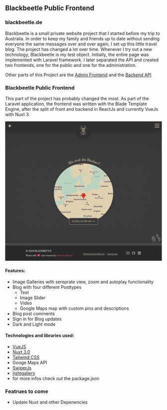 
## Blackbeetle Public Frontend


### blackbeetle.de


Blackbeetle is a small private website project that I started before my trip to Australia. In order to keep my family and friends up to date without sending everyone the same messages over and over again, I set up this little travel blog. The project has changed a lot over time. Whenever I try out a new technology, Blackbeetle is my test object. Initially, the entire page was implemented with Laravel framework. I later separated the API and created two frontends, one for the public and one for the administration.

Other parts of this Project are the [Admin Frontend](https://github.com/j-brand/blackbeetle-frontend) and the [Backend API](https://github.com/j-brand/blackbeetle-backend)

### Blackbeetle Public Frontend

This part of the project has probably changed the most. As part of the Laravel application, the frontend was written with the Blade Template Engine, after the split of front and backend in ReactJs and currently VueJs with Nuxt 3.

![Screenshot of blackbeetle start page](./public/img/static/Blackbeetle-public-frontend.jpeg)

#### Features:
- Image Galleries with sereprate view, zoom and autoplay functionality
- Blog with four different Posttypes
    - Text
    - Image Slider
    - Video
    - Google Maps map with custom pins and descriptions
- Blog post comments
- Sign in for Blog updates
- Dark and Light mode

#### Technologies and libraries used:
- [VueJS](https://vuejs.org/)
- [Nuxt 3.0](https://nuxt.com/)
- [Tailwind CSS](https://tailwindcss.com/)
- Googe Maps API
- [SwiperJs](https://swiperjs.com/)
- [lightgallery](https://www.lightgalleryjs.com/)
- for more infos check out the package.json


### Featrues to come

- Update Nuxt and other Depenencies